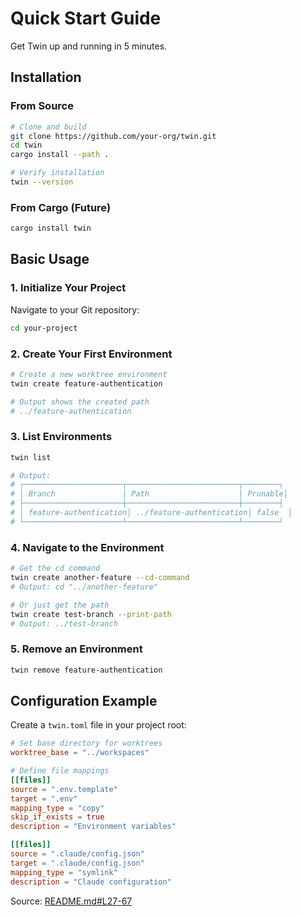 # Quick Start Guide

Get Twin up and running in 5 minutes.

## Installation

### From Source
```bash
# Clone and build
git clone https://github.com/your-org/twin.git
cd twin
cargo install --path .

# Verify installation
twin --version
```

### From Cargo (Future)
```bash
cargo install twin
```

## Basic Usage

### 1. Initialize Your Project
Navigate to your Git repository:
```bash
cd your-project
```

### 2. Create Your First Environment
```bash
# Create a new worktree environment
twin create feature-authentication

# Output shows the created path
# ../feature-authentication
```

### 3. List Environments
```bash
twin list

# Output:
# ┌──────────────────────┬─────────────────────────┬────────┐
# │ Branch               │ Path                    │ Prunable│
# ├──────────────────────┼─────────────────────────┼────────┤
# │ feature-authentication│ ../feature-authentication│ false  │
# └──────────────────────┴─────────────────────────┴────────┘
```

### 4. Navigate to the Environment
```bash
# Get the cd command
twin create another-feature --cd-command
# Output: cd "../another-feature"

# Or just get the path
twin create test-branch --print-path
# Output: ../test-branch
```

### 5. Remove an Environment
```bash
twin remove feature-authentication
```

## Configuration Example

Create a `twin.toml` file in your project root:
```toml
# Set base directory for worktrees
worktree_base = "../workspaces"

# Define file mappings
[[files]]
source = ".env.template"
target = ".env"
mapping_type = "copy"
skip_if_exists = true
description = "Environment variables"

[[files]]
source = ".claude/config.json"
target = ".claude/config.json"
mapping_type = "symlink"
description = "Claude configuration"
```

Source: [README.md#L27-67](https://github.com/your-org/twin/blob/main/README.md#L27-67)